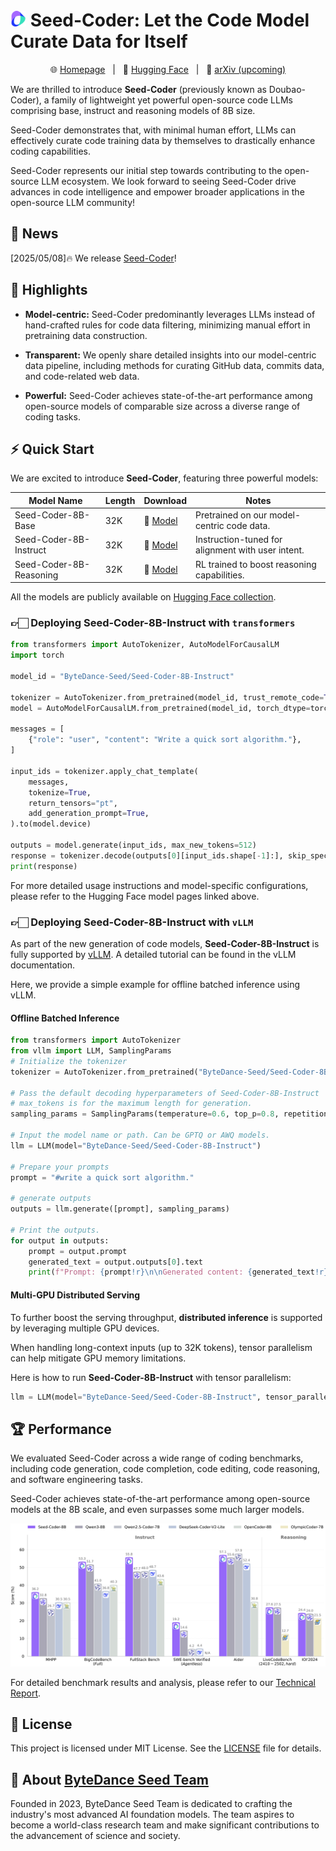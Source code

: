 # <img src="./imgs/logo.png" height="25"> Seed-Coder: Let the Code Model Curate Data for Itself

<p align="center">
🌐 <a href="https://bytedance-seed-coder.github.io/"> Homepage</a>&nbsp&nbsp | &nbsp&nbsp🤗 <a href="https://huggingface.co/collections/ByteDance-Seed/seed-coder-680de32c15ead6555c75b0e4">Hugging Face</a>&nbsp&nbsp | &nbsp&nbsp📄 <a href="https://arxiv.org/abs/.....">arXiv (upcoming)</a>
</p>

We are thrilled to introduce **Seed-Coder** (previously known as Doubao-Coder), a family of lightweight yet powerful open-source code LLMs comprising base, instruct and reasoning models of 8B size. 

Seed-Coder demonstrates that, with minimal human effort, LLMs can effectively curate code training data by themselves to drastically enhance coding capabilities.

Seed-Coder represents our initial step towards contributing to the open-source LLM ecosystem. We look forward to seeing Seed-Coder drive advances in code intelligence and empower broader applications in the open-source LLM community!

## 📢 News

[2025/05/08]🔥 We release [Seed-Coder](https://bytedance-seed-coder.github.io)!

## 🌟 Highlights
- **Model-centric:** Seed-Coder predominantly leverages LLMs instead of hand-crafted rules for code data filtering, minimizing manual effort in pretraining data construction.

- **Transparent:** We openly share detailed insights into our model-centric data pipeline, including methods for curating GitHub data, commits data, and code-related web data.

- **Powerful:** Seed-Coder achieves state-of-the-art performance among open-source models of comparable size across a diverse range of coding tasks.

## ⚡ Quick Start
We are excited to introduce **Seed-Coder**, featuring three powerful models:

| Model Name                  | Length | Download                                                                           |   Notes  |
|-----------------------------|--------|------------------------------------------------------------------------------------|---------------|
| Seed-Coder-8B-Base          | 32K    | 🤗 [Model](https://huggingface.co/ByteDance-Seed/Seed-Coder-8B-Base)        |  Pretrained on our model-centric code data. |
| Seed-Coder-8B-Instruct      | 32K    | 🤗 [Model](https://huggingface.co/ByteDance-Seed/Seed-Coder-8B-Instruct)    |  Instruction-tuned for alignment with user intent.  |
| Seed-Coder-8B-Reasoning     | 32K    | 🤗 [Model](https://huggingface.co/ByteDance-Seed/Seed-Coder-8B-Reasoning)   |  RL trained to boost reasoning capabilities. |

All the models are publicly available on [Hugging Face collection](https://huggingface.co/collections/ByteDance-Seed/seed-coder-680de32c15ead6555c75b0e4).  

### 👉🏻 Deploying Seed-Coder-8B-Instruct with `transformers`

```python
from transformers import AutoTokenizer, AutoModelForCausalLM
import torch

model_id = "ByteDance-Seed/Seed-Coder-8B-Instruct"

tokenizer = AutoTokenizer.from_pretrained(model_id, trust_remote_code=True)
model = AutoModelForCausalLM.from_pretrained(model_id, torch_dtype=torch.bfloat16, device_map="auto", trust_remote_code=True)

messages = [
    {"role": "user", "content": "Write a quick sort algorithm."},
]

input_ids = tokenizer.apply_chat_template(
    messages,
    tokenize=True,
    return_tensors="pt",
    add_generation_prompt=True,  
).to(model.device)

outputs = model.generate(input_ids, max_new_tokens=512)
response = tokenizer.decode(outputs[0][input_ids.shape[-1]:], skip_special_tokens=True)
print(response)
```

For more detailed usage instructions and model-specific configurations, please refer to the Hugging Face model pages linked above.

### 👉🏻 Deploying Seed-Coder-8B-Instruct with `vLLM`
As part of the new generation of code models, **Seed-Coder-8B-Instruct** is fully supported by [vLLM](https://vllm.ai/). A detailed tutorial can be found in the vLLM documentation.

Here, we provide a simple example for offline batched inference using vLLM.

#### Offline Batched Inference
```python
from transformers import AutoTokenizer
from vllm import LLM, SamplingParams
# Initialize the tokenizer
tokenizer = AutoTokenizer.from_pretrained("ByteDance-Seed/Seed-Coder-8B-Instruct")

# Pass the default decoding hyperparameters of Seed-Coder-8B-Instruct
# max_tokens is for the maximum length for generation.
sampling_params = SamplingParams(temperature=0.6, top_p=0.8, repetition_penalty=1.05, max_tokens=512)

# Input the model name or path. Can be GPTQ or AWQ models.
llm = LLM(model="ByteDance-Seed/Seed-Coder-8B-Instruct")

# Prepare your prompts
prompt = "#write a quick sort algorithm."

# generate outputs
outputs = llm.generate([prompt], sampling_params)

# Print the outputs.
for output in outputs:
    prompt = output.prompt
    generated_text = output.outputs[0].text
    print(f"Prompt: {prompt!r}\n\nGenerated content: {generated_text!r}")
```

#### Multi-GPU Distributed Serving
To further boost the serving throughput, **distributed inference** is supported by leveraging multiple GPU devices.

When handling long-context inputs (up to 32K tokens), tensor parallelism can help mitigate GPU memory limitations.  

Here is how to run **Seed-Coder-8B-Instruct** with tensor parallelism:

```python
llm = LLM(model="ByteDance-Seed/Seed-Coder-8B-Instruct", tensor_parallel_size=8)
```

## 🏆 Performance
We evaluated Seed-Coder across a wide range of coding benchmarks, including code generation, code completion, code editing, code reasoning, and software engineering tasks.

Seed-Coder achieves state-of-the-art performance among open-source models at the 8B scale, and even surpasses some much larger models.

![](./imgs/seed-coder_intro_performance.jpg)

For detailed benchmark results and analysis, please refer to our [Technical Report](./Seed-Coder.pdf).

<!-- ## 📖 Citation
If you find Seed-Coder useful for your research and applications, feel free to give us a star ⭐ or cite us using:

```bibtex
@article{bytedance2025seedcoder,
    title={Seed-Coder: Let the Code Model Curate Data for Itself},
    author={Xxx},
    year={2025},
    eprint={2504.xxxxx},
    archivePrefix={arXiv},
    primaryClass={cs.CL},
    url={https://arxiv.org/abs/xxxx.xxxxx}, 
}
``` -->

## 📜 License
This project is licensed under MIT License. See the [LICENSE](./LICENSE) file for details.

## 🏢 About [ByteDance Seed Team](https://seed.bytedance.com/)

Founded in 2023, ByteDance Seed Team is dedicated to crafting the industry's most advanced AI foundation models. The team aspires to become a world-class research team and make significant contributions to the advancement of science and society.
